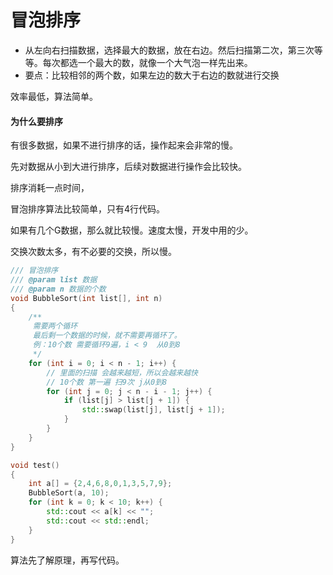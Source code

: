 # 冒泡排序

- 从左向右扫描数据，选择最大的数据，放在右边。然后扫描第二次，第三次等等。每次都选一个最大的数，就像一个大气泡一样先出来。
- 要点：比较相邻的两个数，如果左边的数大于右边的数就进行交换

效率最低，算法简单。

#### 为什么要排序

有很多数据，如果不进行排序的话，操作起来会非常的慢。 

先对数据从小到大进行排序，后续对数据进行操作会比较快。

排序消耗一点时间，

冒泡排序算法比较简单，只有4行代码。 

如果有几个G数据，那么就比较慢。速度太慢，开发中用的少。

交换次数太多，有不必要的交换，所以慢。

```c++
/// 冒泡排序
/// @param list 数据
/// @param n 数据的个数
void BubbleSort(int list[], int n)
{
    /**
     需要两个循环
     最后剩一个数据的时候，就不需要再循环了。
     例：10个数 需要循环9遍，i < 9  从0到8
     */
    for (int i = 0; i < n - 1; i++) {
        // 里面的扫描 会越来越短，所以会越来越快
        // 10个数 第一遍 扫9次 j从0到8
        for (int j = 0; j < n - i - 1; j++) {
            if (list[j] > list[j + 1]) {
                std::swap(list[j], list[j + 1]);
            }
        }
    }
}
```

```c++
void test()
{
    int a[] = {2,4,6,8,0,1,3,5,7,9};
    BubbleSort(a, 10);
    for (int k = 0; k < 10; k++) {
        std::cout << a[k] << "";
        std::cout << std::endl;
    }
}
```



算法先了解原理，再写代码。

